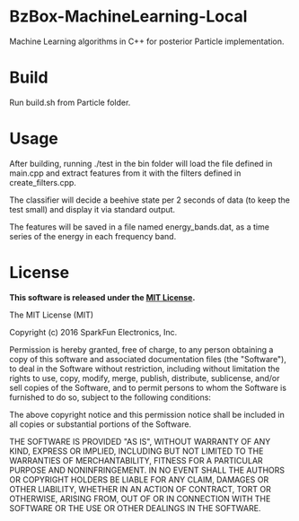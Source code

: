# BzBox-MachineLearning-Local
Machine Learning algorithms in C++ for posterior Particle implementation.

Build
=====
Run build.sh from Particle folder.

Usage
=====
After building, running ./test in the bin folder will load the file defined in main.cpp and extract features from it with the filters defined in create_filters.cpp.

The classifier will decide a beehive state per 2 seconds of data (to keep the test small) and display it via standard output.

The features will be saved in a file named energy_bands.dat, as a time series of the energy in each frequency band.

License
=======

**This software is released under the [MIT License](http://opensource.org/licenses/MIT).**

The MIT License (MIT)

Copyright (c) 2016 SparkFun Electronics, Inc.

Permission is hereby granted, free of charge, to any person obtaining a copy
of this software and associated documentation files (the "Software"), to deal
in the Software without restriction, including without limitation the rights
to use, copy, modify, merge, publish, distribute, sublicense, and/or sell
copies of the Software, and to permit persons to whom the Software is
furnished to do so, subject to the following conditions:

The above copyright notice and this permission notice shall be included in all
copies or substantial portions of the Software.

THE SOFTWARE IS PROVIDED "AS IS", WITHOUT WARRANTY OF ANY KIND, EXPRESS OR
IMPLIED, INCLUDING BUT NOT LIMITED TO THE WARRANTIES OF MERCHANTABILITY,
FITNESS FOR A PARTICULAR PURPOSE AND NONINFRINGEMENT. IN NO EVENT SHALL THE
AUTHORS OR COPYRIGHT HOLDERS BE LIABLE FOR ANY CLAIM, DAMAGES OR OTHER
LIABILITY, WHETHER IN AN ACTION OF CONTRACT, TORT OR OTHERWISE, ARISING FROM,
OUT OF OR IN CONNECTION WITH THE SOFTWARE OR THE USE OR OTHER DEALINGS IN THE
SOFTWARE.